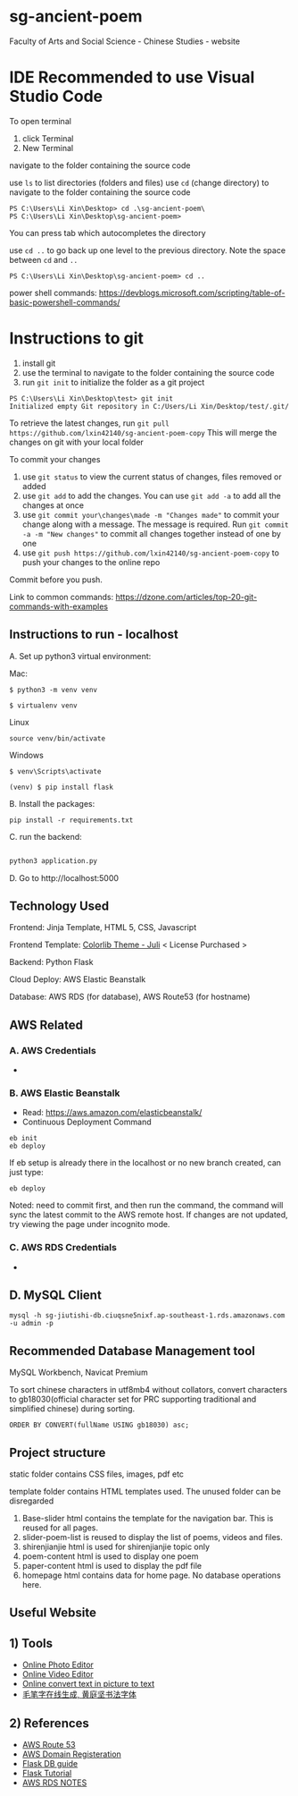 # sg-ancient-poem
Faculty of Arts and Social Science - Chinese Studies - website

# IDE Recommended to use Visual Studio Code

To open terminal
1. click Terminal 
2. New Terminal 

navigate to the folder containing the source code

use `ls` to list directories (folders and files)
use `cd` (change directory) to navigate to the folder containing the source code 

```
PS C:\Users\Li Xin\Desktop> cd .\sg-ancient-poem\
PS C:\Users\Li Xin\Desktop\sg-ancient-poem>
```
You can press tab which autocompletes the directory

use `cd ..` to go back up one level to the previous directory. Note the space between `cd` and `..`

```
PS C:\Users\Li Xin\Desktop\sg-ancient-poem> cd ..
```
power shell commands: https://devblogs.microsoft.com/scripting/table-of-basic-powershell-commands/

# Instructions to git 

1. install git
2. use the terminal to navigate to the folder containing the source code
3. run `git init` to initialize the folder as a git project
```
PS C:\Users\Li Xin\Desktop\test> git init
Initialized empty Git repository in C:/Users/Li Xin/Desktop/test/.git/
```

To retrieve the latest changes, run `git pull https://github.com/lxin42140/sg-ancient-poem-copy`
This will merge the changes on git with your local folder

To commit your changes
1. use `git status` to view the current status of changes, files removed or added
2. use `git add` to add the changes. You can use `git add -a` to add all the changes at once
3. use `git commit your\changes\made -m "Changes made"` to commit your change along with a message. The message is required. Run `git commit -a -m "New changes"` to commit all changes together instead of one by one
4. use `git push https://github.com/lxin42140/sg-ancient-poem-copy` to push your changes to the online repo

Commit before you push.

Link to common commands: https://dzone.com/articles/top-20-git-commands-with-examples

## Instructions to run - localhost


A. Set up python3 virtual environment:

Mac:

```
$ python3 -m venv venv

$ virtualenv venv
```

Linux
```
source venv/bin/activate
```


Windows

```
$ venv\Scripts\activate

(venv) $ pip install flask
```

B. Install the packages:

```
pip install -r requirements.txt
```


C. run the backend:
```bash

python3 application.py

```

D. Go to http://localhost:5000

## Technology Used

Frontend: Jinja Template, HTML 5, CSS, Javascript

Frontend Template: [Colorlib Theme - Juli](https://colorlib.com/wp/template/juli/) < License Purchased >

Backend: Python Flask

Cloud Deploy: AWS Elastic Beanstalk

Database: AWS RDS (for database), AWS Route53 (for hostname) 


## AWS Related

### A. AWS Credentials

- 


### B. AWS Elastic Beanstalk

 - Read: https://aws.amazon.com/elasticbeanstalk/
 - Continuous Deployment Command
 
```
eb init
eb deploy 
```

If eb setup is already there in the localhost or no new branch created, can just type:
```
eb deploy 
```

Noted: need to commit first, and then run the command, the command will sync the latest commit to the AWS remote host.
If changes are not updated, try viewing the page under incognito mode.

### C. AWS RDS Credentials

- 

## D. MySQL Client

```
mysql -h sg-jiutishi-db.ciuqsne5nixf.ap-southeast-1.rds.amazonaws.com -u admin -p
```

## Recommended Database Management tool
MySQL Workbench, Navicat Premium

To sort chinese characters in utf8mb4 without collators, convert characters to gb18030(official character set for PRC supporting traditional and simplified chinese) during sorting. 

```
ORDER BY CONVERT(fullName USING gb18030) asc;
```
 
## Project structure

static folder contains CSS files, images, pdf etc

template folder contains HTML templates used. The unused folder can be disregarded
 1. Base-slider html contains the template for the navigation bar. This is reused for all pages. 
 2. slider-poem-list is reused to display the list of poems, videos and files.
 3. shirenjianjie html is used for shirenjianjie topic only
 4. poem-content html is used to display one poem
 5. paper-content html is used to display the pdf file
 6. homepage html contains data for home page. No database operations here.
 
## Useful Website

## 1) Tools
 - [Online Photo Editor](https://pixlr.com/x/)
 - [Online Video Editor](https://www.kapwing.com/)
 - [Online convert text in picture to text](https://ocr.wdku.net/)
 - [毛笔字在线生成, 黄庭坚书法字体](http://www.diyiziti.com/maobizi)

## 2) References 
 - [AWS Route 53](https://docs.aws.amazon.com/AmazonS3/latest/dev/website-hosting-custom-domain-walkthrough.html)
 - [AWS Domain Registeration](https://docs.aws.amazon.com/Route53/latest/DeveloperGuide/getting-started.html#getting-started-find-domain-name)
 - [Flask DB guide](https://www.cnblogs.com/ssjz12/p/10181615.html)
 - [Flask Tutorial](http://www.pythondoc.com/flask-mega-tutorial/)
 - [AWS RDS NOTES](https://medium.com/@rodkey/deploying-a-flask-application-on-aws-a72daba6bb80)
